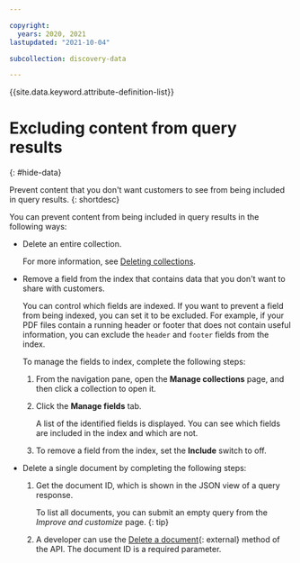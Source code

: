 ```yaml
---

copyright:
  years: 2020, 2021
lastupdated: "2021-10-04"

subcollection: discovery-data

---
```


{{site.data.keyword.attribute-definition-list}}

# Excluding content from query results
{: #hide-data}

Prevent content that you don't want customers to see from being included in query results.
{: shortdesc}

You can prevent content from being included in query results in the following ways:

- Delete an entire collection.

   For more information, see [Deleting collections](/docs/discovery-data?topic=discovery-data-manage-collections#collection-delete).

- Remove a field from the index that contains data that you don't want to share with customers.

   You can control which fields are indexed. If you want to prevent a field from being indexed, you can set it to be excluded. For example, if your PDF files contain a running header or footer that does not contain useful information, you can exclude the `header` and `footer` fields from the index.

   To manage the fields to index, complete the following steps:

   1. From the navigation pane, open the **Manage collections** page, and then click a collection to open it.
   1. Click the **Manage fields** tab.

      A list of the identified fields is displayed. You can see which fields are included in the index and which are not.

   1. To remove a field from the index, set the **Include** switch to off.

- Delete a single document by completing the following steps:

   1. Get the document ID, which is shown in the JSON view of a query response.

      To list all documents, you can submit an empty query from the *Improve and customize* page.
      {: tip}

   1. A developer can use the [Delete a document](https://cloud.ibm.com/apidocs/discovery-data#deletedocument){: external} method of the API. The document ID is a required parameter.
